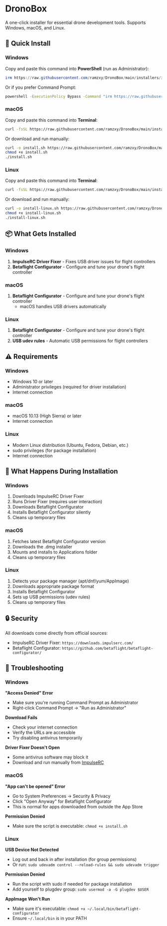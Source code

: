 # DronoBox

A one-click installer for essential drone development tools. Supports Windows, macOS, and Linux.

## 🚀 Quick Install

### Windows

Copy and paste this command into **PowerShell** (run as Administrator):

```powershell
irm https://raw.githubusercontent.com/ramzxy/DronoBox/main/installers/install.bat | Out-File -Encoding UTF8 $env:TEMP\dronobox-install.bat; & $env:TEMP\dronobox-install.bat
```

Or if you prefer Command Prompt:

```cmd
powershell -ExecutionPolicy Bypass -Command "irm https://raw.githubusercontent.com/ramzxy/DronoBox/main/installers/install.bat | Out-File -Encoding UTF8 $env:TEMP\dronobox-install.bat; & $env:TEMP\dronobox-install.bat"
```

### macOS

Copy and paste this command into **Terminal**:

```bash
curl -fsSL https://raw.githubusercontent.com/ramzxy/DronoBox/main/installers/install.sh | bash
```

Or download and run manually:

```bash
curl -o install.sh https://raw.githubusercontent.com/ramzxy/DronoBox/main/installers/install.sh
chmod +x install.sh
./install.sh
```

### Linux

Copy and paste this command into **Terminal**:

```bash
curl -fsSL https://raw.githubusercontent.com/ramzxy/DronoBox/main/installers/install-linux.sh | bash
```

Or download and run manually:

```bash
curl -o install-linux.sh https://raw.githubusercontent.com/ramzxy/DronoBox/main/installers/install-linux.sh
chmod +x install-linux.sh
./install-linux.sh
```

## 📦 What Gets Installed

### Windows

1. **ImpulseRC Driver Fixer** - Fixes USB driver issues for flight controllers
2. **Betaflight Configurator** - Configure and tune your drone's flight controller

### macOS

1. **Betaflight Configurator** - Configure and tune your drone's flight controller
   - macOS handles USB drivers automatically

### Linux

1. **Betaflight Configurator** - Configure and tune your drone's flight controller
2. **USB udev rules** - Automatic USB permissions for flight controllers

## ⚠️ Requirements

### Windows

- Windows 10 or later
- Administrator privileges (required for driver installation)
- Internet connection

### macOS

- macOS 10.13 (High Sierra) or later
- Internet connection

### Linux

- Modern Linux distribution (Ubuntu, Fedora, Debian, etc.)
- sudo privileges (for package installation)
- Internet connection

## 📝 What Happens During Installation

### Windows

1. Downloads ImpulseRC Driver Fixer
2. Runs Driver Fixer (requires user interaction)
3. Downloads Betaflight Configurator
4. Installs Betaflight Configurator silently
5. Cleans up temporary files

### macOS

1. Fetches latest Betaflight Configurator version
2. Downloads the .dmg installer
3. Mounts and installs to Applications folder
4. Cleans up temporary files

### Linux

1. Detects your package manager (apt/dnf/yum/AppImage)
2. Downloads appropriate package format
3. Installs Betaflight Configurator
4. Sets up USB permissions (udev rules)
5. Cleans up temporary files

## 🔒 Security

All downloads come directly from official sources:

- ImpulseRC Driver Fixer: `https://downloads.impulserc.com/`
- Betaflight Configurator: `https://github.com/betaflight/betaflight-configurator/`

## 🐛 Troubleshooting

### Windows

**"Access Denied" Error**

- Make sure you're running Command Prompt as Administrator
- Right-click Command Prompt → "Run as Administrator"

**Download Fails**

- Check your internet connection
- Verify the URLs are accessible
- Try disabling antivirus temporarily

**Driver Fixer Doesn't Open**

- Some antivirus software may block it
- Download and run manually from [ImpulseRC](https://impulserc.com/pages/downloads)

### macOS

**"App can't be opened" Error**

- Go to System Preferences → Security & Privacy
- Click "Open Anyway" for Betaflight Configurator
- This is normal for apps downloaded from outside the App Store

**Permission Denied**

- Make sure the script is executable: `chmod +x install.sh`

### Linux

**USB Device Not Detected**

- Log out and back in after installation (for group permissions)
- Or run: `sudo udevadm control --reload-rules && sudo udevadm trigger`

**Permission Denied**

- Run the script with sudo if needed for package installation
- Add yourself to plugdev group: `sudo usermod -a -G plugdev $USER`

**AppImage Won't Run**

- Make sure it's executable: `chmod +x ~/.local/bin/betaflight-configurator`
- Ensure `~/.local/bin` is in your PATH

